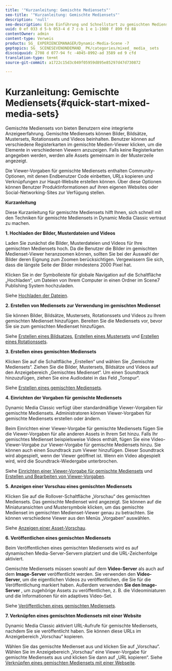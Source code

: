 ```yaml
---
title: '"Kurzanleitung: Gemischte Mediensets"'
seo-title: '"Kurzanleitung: Gemischte Mediensets"'
description: 'null'
seo-description: Eine Einführung und Schnellstart zu gemischten Mediensets, die Ihnen helfen, schnell zu arbeiten.
uuid: 0 ef 033 d 5-b 053-4 d 7 c-b 1 e 1-1980 f 899 fd 88
contentOwner: admin
content-type: Verweis
products: SG_ EXPERIENCEMANAGER/Dynamic-Media-Scene -7
geptopics: SG_ SCENESEVENONDEMAND_ PK/categories/mixed_ media_ sets
discoiquuid: 2708 d 077-94 fc -4045-8992-ad 3589 ed 9 cfd
translation-type: tm+mt
source-git-commit: a1722c15d3c049f05959d895e85297d47d730872

---
```



# Kurzanleitung: Gemischte Mediensets{#quick-start-mixed-media-sets}

Gemischte Mediensets von bieten Benutzern eine integrierte Anzeigeerfahrung. Gemischte Mediensets können Bilder, Bildsätze, Mustersets, Rotationssets und Videos beinhalten. Benutzer können auf verschiedene Registerkarten im gemischte Medien-Viewer klicken, um die Elemente in verschiedenen Viewern anzuzeigen. Falls keine Registerkarten angegeben werden, werden alle Assets gemeinsam in der Musterzeile angezeigt.

Die Viewer-Vorgaben für gemischte Mediensets enthalten Community-Optionen, mit denen Endbenutzer Code einbetten, URLs kopieren und Verknüpfungen zur Haupt-Website erstellen können. Über diese Optionen können Benutzer Produktinformationen auf ihren eigenen Websites oder Social-Networking-Sites zur Verfügung stellen.

**Kurzanleitung**

Diese Kurzanleitung für gemischte Mediensets hilft Ihnen, sich schnell mit den Techniken für gemischte Mediensets in Dynamic Media Classic vertraut zu machen.

**1. Hochladen der Bilder, Musterdateien und Videos**

Laden Sie zunächst die Bilder, Musterdateien und Videos für Ihre gemischten Mediensets hoch. Da die Benutzer die Bilder im gemischten Medienset-Viewer heranzoomen können, sollten Sie bei der Auswahl der Bilder deren Eignung zum Zoomen berücksichtigen. Vergewissern Sie sich, dass die längste Seite der Bilder mindestens 2000 Pixel hat.

Klicken Sie in der Symbolleiste für globale Navigation auf die Schaltfläche „Hochladen“, um Dateien von Ihrem Computer in einen Ordner im Scene7 Publishing System hochzuladen. 

Siehe [Hochladen der Dateien](uploading-files.md#uploading-your-files).

**2. Erstellen von Mediensets zur Verwendung im gemischten Medienset**

Sie können Bilder, Bildsätze, Mustersets, Rotationssets und Videos zu Ihrem gemischten Medienset hinzufügen. Bereiten Sie die Mediensets vor, bevor Sie sie zum gemischten Medienset hinzufügen.

Siehe [Erstellen eines Bildsatzes](creating-image-set.md#creating-an-image-set), [Erstellen eines Mustersets](creating-swatch-set.md#creating-a-swatch-set) und [Erstellen eines Rotationssets](creating-spin-set.md#creating-a-spin-set).

**3. Erstellen eines gemischten Mediensets**

Klicken Sie auf die Schaltfläche „Erstellen“ und wählen Sie „Gemischte Mediensets“. Ziehen Sie die Bilder, Mustersets, Bildsätze und Videos auf den Anzeigebereich „Gemischtes Medienset“. Um einen Soundtrack hinzuzufügen, ziehen Sie eine Audiodatei in das Feld „Tonspur“. 

Siehe [Erstellen eines gemischten Mediensets](creating-mixed-media-set.md#creating-a-mixed-media-set).

**4. Einrichten der Vorgaben für gemischte Mediensets**

Dynamic Media Classic verfügt über standardmäßige Viewer-Vorgaben für gemischte Mediensets. Administratoren können Viewer-Vorgaben für gemischte Mediensets erstellen oder ändern.

Beim Einrichten einer Viewer-Vorgabe für gemischte Mediensets fügen Sie die Viewer-Vorgaben für alle anderen Assets in Ihrem Set hinzu. Falls Ihr gemischtes Medienset beispielsweise Videos enthält, fügen Sie eine Video-Viewer-Vorgabe zur Viewer-Vorgabe für gemischte Mediensets hinzu. Sie können auch einen Soundtrack zum Viewer hinzufügen. Dieser Soundtrack wird abgespielt, wenn der Viewer geöffnet ist. Wenn ein Video abgespielt wird, wird die Soundtrack-Wiedergabe unterbrochen. 

Siehe [Einrichten einer Viewer-Vorgabe für gemischte Mediensets](setting-mixed-media-set-viewer.md#setting-up-a-mixed-media-set-viewer-preset) und [Erstellen und Bearbeiten von Viewer-Vorgaben](application-setup.md#adding-and-editing-viewer-presets).

**5. Anzeigen einer Vorschau eines gemischten Mediensets**

Klicken Sie auf die Rollover-Schaltfläche „Vorschau“ des gemischten Mediensets. Das gemischte Medienset wird angezeigt. Sie können auf die Miniaturansichten und Mustersymbole klicken, um das gemischte Medienset im gemischten Medienset-Viewer genau zu betrachten. Sie können verschiedene Viewer aus den Menüs „Vorgaben“ auswählen. 

Siehe [Anzeigen einer Asset-Vorschau](previewing-asset.md#previewing-an-asset).

**6. Veröffentlichen eines gemischten Mediensets**

Beim Veröffentlichen eines gemischten Mediensets wird es auf dynamischen Media-Server-Servern platziert und die URL-Zeichenfolge aktiviert.

Gemischte Mediensets müssen sowohl auf dem **Video-Server** als auch auf dem **Image-Server** veröffentlicht werden. Sie verwenden den **Video-Server**, um die eigentlichen Videos zu veröffentlichen, die Sie für die Veröffentlichung markiert haben. Außerdem verwenden **Sie den Image-Server** , um zugehörige Assets zu veröffentlichen, z. B. die Videominiaturen und die Informationen für ein adaptives Video-Set.

Siehe [Veröffentlichen eines gemischten Mediensets](publishing-mixed-media-set.md#publishing-a-mixed-media-set).

**7. Verknüpfen eines gemischten Mediensets mit einer Website**

Dynamic Media Classic aktiviert URL-Aufrufe für gemischte Mediensets, nachdem Sie sie veröffentlicht haben. Sie können diese URLs im Anzeigebereich „Vorschau“ kopieren.

Wählen Sie das gemischte Medienset aus und klicken Sie auf „Vorschau“. Wählen Sie im Anzeigebereich „Vorschau“ eine Viewer-Vorgabe für gemischte Mediensets aus und klicken Sie dann auf „URL kopieren“. Siehe [Verknüpfen eines gemischten Mediensets mit einer Webseite](linking-mixed-media-set-web.md#linking-a-mixed-media-set-to-a-web-page).
